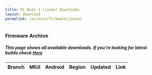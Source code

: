 ```yaml
---
title: Mi Note 3 (jason) Downloads
layout: download
permalink: /archive/firmware/jason/
---
```


### Firmware Archive
##### This page shows all available downloads. If you're looking for latest builds check [Here](/firmware/jason/)


<div class="table-responsive-md" id="table-wrapper">
<table id="firmware" class="compact table table-striped table-hover table-sm">
    <thead class="thead-dark">
        <tr>
            <th>Branch</th>
            <th>MIUI</th>
            <th>Android</th>
            <th>Region</th>
            <th>Updated</th>
            <th>Link</th>
        </tr>
    </thead>
    <script>loadFirmwareDownloads('jason', 'full')</script>
</table>
</div>
